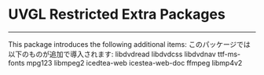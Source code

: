 # UVGL Restricted Extra Packages
-----
This package introduces the following additional items:
このパッケージでは以下のものが追加で導入されます:
libdvdread
libdvdcss
libdvdnav
ttf-ms-fonts
mpg123
libmpeg2
icedtea-web
icestea-web-doc
ffmpeg
libmp4v2
